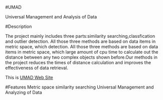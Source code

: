 #UMAD

Universal Management and Analysis of Data

#Description

The project mainly includes three parts:similarity searching,classfication and outlier 
detection. All those three methods are based on data items in metric space, which 
detection. All those three methods are based on data items in metric space, which 
large amount of cpu time to calculate out the distance between any two complex objects 
shown before.Our methods in the project reduces the times of distance calculation and 
improves the effectiveness of data retrieval.

This is [UMAD Web Site](http://umad.5520.pw/umad_Introduce/index.html)

#Features
	Metric space similarity searching
	Universal Management and Analyzing of Data